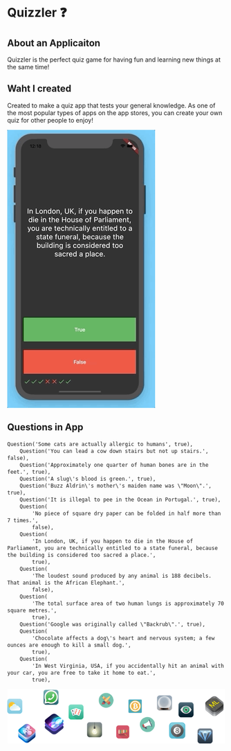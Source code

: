 # Quizzler ❓

## About an Applicaiton

Quizzler is the perfect quiz game for having fun and learning new things at the same time!



## Waht I created

Created to make a quiz app that tests your general knowledge. As one of the most popular types of apps on the app stores, you can create your own quiz for other people to enjoy!

![Finished App](https://github.com/sh-yash/QUizzler/blob/master/quizzler-demo.gif)

##


## Questions in App

```
Question('Some cats are actually allergic to humans', true),
    Question('You can lead a cow down stairs but not up stairs.', false),
    Question('Approximately one quarter of human bones are in the feet.', true),
    Question('A slug\'s blood is green.', true),
    Question('Buzz Aldrin\'s mother\'s maiden name was \"Moon\".', true),
    Question('It is illegal to pee in the Ocean in Portugal.', true),
    Question(
        'No piece of square dry paper can be folded in half more than 7 times.',
        false),
    Question(
        'In London, UK, if you happen to die in the House of Parliament, you are technically entitled to a state funeral, because the building is considered too sacred a place.',
        true),
    Question(
        'The loudest sound produced by any animal is 188 decibels. That animal is the African Elephant.',
        false),
    Question(
        'The total surface area of two human lungs is approximately 70 square metres.',
        true),
    Question('Google was originally called \"Backrub\".', true),
    Question(
        'Chocolate affects a dog\'s heart and nervous system; a few ounces are enough to kill a small dog.',
        true),
    Question(
        'In West Virginia, USA, if you accidentally hit an animal with your car, you are free to take it home to eat.',
        true),

```

![End Banner](https://github.com/sh-yash/BMI-Calculator/blob/master/readme-end-banner.png)
